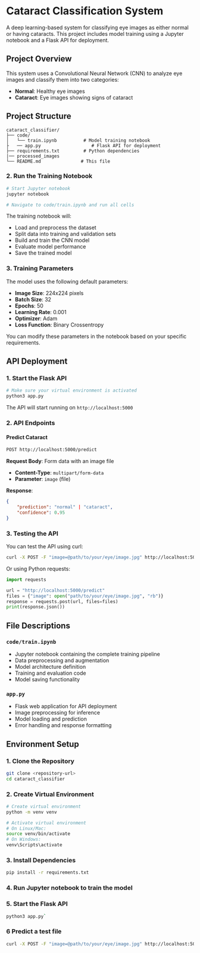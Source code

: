 # Cataract Classification System

A deep learning-based system for classifying eye images as either normal or having cataracts. This project includes model training using a Jupyter notebook and a Flask API for deployment.

## Project Overview

This system uses a Convolutional Neural Network (CNN) to analyze eye images and classify them into two categories:
- **Normal**: Healthy eye images
- **Cataract**: Eye images showing signs of cataract

## Project Structure

```
cataract_classifier/
├── code/
│   └── train.ipynb          # Model training notebook
├   ── app.py                   # Flask API for deployment
├── requirements.txt         # Python dependencies
|── processed_images
└── README.md               # This file
```

### 2. Run the Training Notebook

```bash
# Start Jupyter notebook
jupyter notebook

# Navigate to code/train.ipynb and run all cells
```

The training notebook will:
- Load and preprocess the dataset
- Split data into training and validation sets
- Build and train the CNN model
- Evaluate model performance
- Save the trained model

### 3. Training Parameters

The model uses the following default parameters:
- **Image Size**: 224x224 pixels
- **Batch Size**: 32
- **Epochs**: 50
- **Learning Rate**: 0.001
- **Optimizer**: Adam
- **Loss Function**: Binary Crossentropy

You can modify these parameters in the notebook based on your specific requirements.

## API Deployment

### 1. Start the Flask API

```bash
# Make sure your virtual environment is activated
python3 app.py
```

The API will start running on `http://localhost:5000`

### 2. API Endpoints

#### Predict Cataract
```bash
POST http://localhost:5000/predict
```

**Request Body**: Form data with an image file
- **Content-Type**: `multipart/form-data`
- **Parameter**: `image` (file)

**Response**:
```json
{
    "prediction": "normal" | "cataract",
    "confidence": 0.95
}
```

### 3. Testing the API

You can test the API using curl:

```bash
curl -X POST -F "image=@path/to/your/eye/image.jpg" http://localhost:5000/predict
```

Or using Python requests:

```python
import requests

url = "http://localhost:5000/predict"
files = {"image": open("path/to/your/eye/image.jpg", "rb")}
response = requests.post(url, files=files)
print(response.json())
```

## File Descriptions

### `code/train.ipynb`
- Jupyter notebook containing the complete training pipeline
- Data preprocessing and augmentation
- Model architecture definition
- Training and evaluation code
- Model saving functionality

### `app.py`
- Flask web application for API deployment
- Image preprocessing for inference
- Model loading and prediction
- Error handling and response formatting


## Environment Setup

### 1. Clone the Repository

```bash
git clone <repository-url>
cd cataract_classifier
```

### 2. Create Virtual Environment

```bash
# Create virtual environment
python -m venv venv

# Activate virtual environment
# On Linux/Mac:
source venv/bin/activate
# On Windows:
venv\Scripts\activate
```

### 3. Install Dependencies

```bash
pip install -r requirements.txt
```

### 4. Run Jupyter notebook to train the model

### 5. Start the Flask API

```bash
python3 app.py`
```

### 6 Predict a test file

```bash
curl -X POST -F "image=@path/to/your/eye/image.jpg" http://localhost:5000/predict
```
